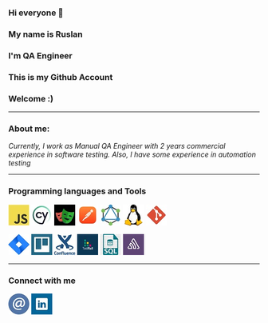 ### Hi everyone 👋
### My name is Ruslan
### I'm QA Engineer
### This is my Github Account
### Welcome :)
---
### About me:
_Currently, I work as Manual QA Engineer with 2 years commercial experience in software testing.
Also, I have some experience in automation testing_

---
### Programming languages and Tools
[![js](https://github.com/RuslanG13/RuslanG13/blob/main/src/Programming%20language%20%26%20Tools/javascript_logo.jpg)](https://developer.mozilla.org/en-US/docs/Web/JavaScript)
[![cypress](https://github.com/RuslanG13/RuslanG13/blob/main/src/Programming%20language%20%26%20Tools/cypress_logo.jpg)](https://www.cypress.io/)
[![playwright](https://github.com/RuslanG13/RuslanG13/blob/main/src/Programming%20language%20%26%20Tools/playwright_logo.jpg)](https://playwright.dev/)
[![postman](https://github.com/RuslanG13/RuslanG13/blob/main/src/Programming%20language%20%26%20Tools/postman_logo.jpg)](https://www.postman.com/)
[![graphQL](https://github.com/RuslanG13/RuslanG13/blob/main/src/Programming%20language%20%26%20Tools/graphQL_icon.jpg)](https://altairgraphql.dev/)
[![linux](https://github.com/RuslanG13/RuslanG13/blob/main/src/Programming%20language%20%26%20Tools/linux_logo.jpg)](https://www.linux.org/)
[![git](https://github.com/RuslanG13/RuslanG13/blob/main/src/Programming%20language%20%26%20Tools/git_logo.jpg)](https://git-scm.com/)

[![jira](https://github.com/RuslanG13/RuslanG13/blob/main/src/Programming%20language%20%26%20Tools/jira_logo.jpg)](https://www.atlassian.com/software/jira)
[![trello](https://github.com/RuslanG13/RuslanG13/blob/main/src/Programming%20language%20%26%20Tools/trello_logo_.jpg)](https://trello.com/)
[![confluence](https://github.com/RuslanG13/RuslanG13/blob/main/src/Programming%20language%20%26%20Tools/confluence_icon.jpg)](https://www.atlassian.com/software/confluence)
[![testRail](https://github.com/RuslanG13/RuslanG13/blob/main/src/Programming%20language%20%26%20Tools/testRail_logo.jpg)](https://www.testrail.com/)
[![sql](https://github.com/RuslanG13/RuslanG13/blob/main/src/Programming%20language%20%26%20Tools/sql_icon.jpg)](https://www.sql.org/)
[![sentry](https://github.com/RuslanG13/RuslanG13/blob/main/src/Programming%20language%20%26%20Tools/sentry_icon.jpg)](https://docs.sentry.io/?original_referrer=https%3A%2F%2Fwww.google.com%2F)

---
### Connect with me
[![email](https://github.com/RuslanG13/RuslanG13/blob/main/src/social%20media/email_logo.jpg)](mailto:ruslan.gudenko13@ukr.net)
[![linkedIn](https://github.com/RuslanG13/RuslanG13/blob/main/src/social%20media/linkedin_logo.jpg)](https://www.linkedin.com/in/ruslan-gudenko-111a57221/)